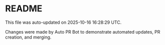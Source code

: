 # README

This file was auto-updated on 2025-10-16 16:28:29 UTC.

Changes were made by Auto PR Bot to demonstrate automated updates, PR creation, and merging.
